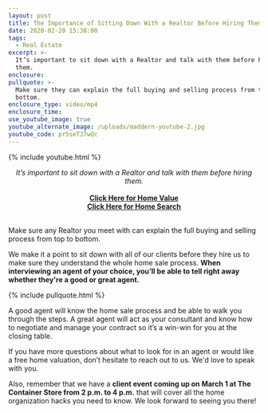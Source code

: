 ```yaml
---
layout: post
title: The Importance of Sitting Down With a Realtor Before Hiring Them
date: 2020-02-20 15:38:00
tags:
  - Real Estate
excerpt: >-
  It’s important to sit down with a Realtor and talk with them before hiring
  them.
enclosure:
pullquote: >-
  Make sure they can explain the full buying and selling process from top to
  bottom.
enclosure_type: video/mp4
enclosure_time:
use_youtube_image: true
youtube_alternate_image: /uploads/maddern-youtube-2.jpg
youtube_code: pr5seTJ7wQc
---
```


{% include youtube.html %}

<center><em>It&rsquo;s important to sit down with a Realtor and talk with them before hiring them.</em></center>

<center>&nbsp;</center>

<center><a href="https://cloudcma.com/api_widget/013e97988b6f1f1dbeb477f9018b8f31/show?post_url=cloudcma.com&amp;source_url=ua"><strong>Click Here for Home Value</strong></a></center>

<center><a href="https://themaddernteam.kw.com/search"><strong>Click Here for Home Search</strong></a></center>

<center>&nbsp;</center>

Make sure any Realtor you meet with can explain the full buying and selling process from top to bottom.&nbsp;

We make it a point to sit down with all of our clients before they hire us to make sure they understand the whole home sale process. **When interviewing an agent of your choice, you’ll be able to tell right away whether they're a good or great agent.**&nbsp;

{% include pullquote.html %}

A good agent will know the home sale process and be able to walk you through the steps. A great agent will act as your consultant and know how to negotiate and manage your contract so it’s a win-win for you at the closing table.&nbsp;

If you have more questions about what to look for in an agent or would like a free home valuation, don’t hesitate to reach out to us. We'd love to speak with you.&nbsp;

Also, remember that we have a **client event coming up on March 1 at The Container Store from 2 p.m. to 4 p.m.** that will cover all the home organization hacks you need to know. We look forward to seeing you there\!